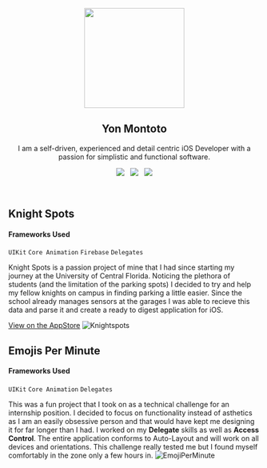 <p align="center">
  <img src="https://user-images.githubusercontent.com/18172931/73115609-6ecc9680-3ef6-11ea-87be-ece3579bb556.png" width="200" height="200">
</p>
<h2 align="center">Yon Montoto</h2>
<p align="center">I am a self-driven, experienced and detail centric iOS Developer with a passion for simplistic and functional software.</p>
<p align="center">
  <a href="https://www.linkedin.com/in/yonmontoto/"><img src="https://img.shields.io/static/v1?label=LinkedIn&message=yonmontoto&color=blue&style=for-the-badge&logo=linkedin&logoColor=white"></a>&nbsp;&nbsp;
  <a href="https://github.com/Yonodactyl/iOS-Portfolio/files/4111601/Yon-Montoto.pdf"><img src="https://img.shields.io/static/v1?label=Resume&message=Download%20CV&color=green&style=for-the-badge"></a>&nbsp;&nbsp;
  <a href="https://apps.apple.com/vg/developer/yon-montoto/id1461254488"><img src="https://img.shields.io/static/v1?label=AppStore&message=Yon%20Montoto&color=red&style=for-the-badge&logo=apple&logoColor=white"></a>
</p><br>

## Knight Spots
#### Frameworks Used
`UIKit` `Core Animation` `Firebase` `Delegates`

Knight Spots is a passion project of mine that I had since starting my journey at the University of Central Florida. Noticing the plethora of students (and the limitation of the parking spots) I decided to try and help my fellow knights on campus in finding parking a little easier. Since the school already manages sensors at the garages I was able to recieve this data and parse it and create a ready to digest application for iOS.

[View on the AppStore](https://apps.apple.com/vg/app/knight-spots/id1461254489)
![Knightspots](https://user-images.githubusercontent.com/18172931/73115748-3b8b0700-3ef8-11ea-89ea-c225526cbb32.png)

## Emojis Per Minute
#### Frameworks Used
`UIKit` `Core Animation` `Delegates`

This was a fun project that I took on as a technical challenge for an internship position. I decided to focus on functionality instead of asthetics as I am an easily obsessive person and that would have kept me designing it for far longer than I had. I worked on my **Delegate** skills as well as **Access Control**. The entire application conforms to Auto-Layout and will work on all devices and orientations. This challenge really tested me but I found myself comfortably in the zone only a few hours in.
![EmojiPerMinute](https://user-images.githubusercontent.com/18172931/73152913-a9bdfe00-409f-11ea-8ac8-6fe001988e6f.png)
